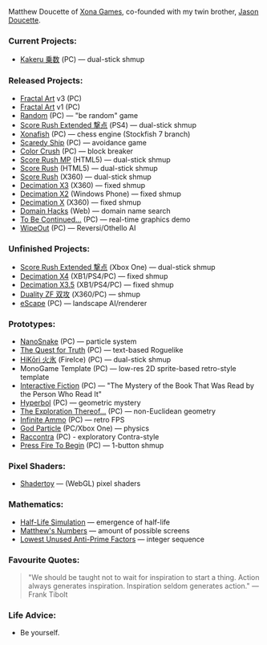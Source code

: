 Matthew Doucette of [Xona Games](https://github.com/XonaGames), co-founded with my twin brother, [Jason Doucette](https://github.com/JDoucette).
### Current Projects:
- [Kakeru 乗数](https://xona.com/kakeru/) (PC) — dual-stick shmup

### Released Projects:
- [Fractal Art](https://youtu.be/fpyS-u69-zs) v3 (PC)
- [Fractal Art](https://youtu.be/1pK00KAIC9Q) v1 (PC)
- [Random](https://xona.com/random) (PC) — "be random" game
- [Score Rush Extended 撃点](https://xona.com/scorerush/) (PS4) — dual-stick shmup
- [Xonafish](https://xona.com/xonafish/) (PC) — chess engine (Stockfish 7 branch)
- [Scaredy Ship](https://xona.com/scaredyship/) (PC) — avoidance game
- [Color Crush](https://xona.com/colorcrush/) (PC) — block breaker
- [Score Rush MP](https://xona.com/scorerush/html5/) (HTML5) — dual-stick shmup
- [Score Rush](https://xona.com/scorerush/html5/) (HTML5) — dual-stick shmup
- [Score Rush](https://xona.com/scorerush/x360/) (X360) — dual-stick shmup
- [Decimation X3](https://xona.com/decimationx3/) (X360) — fixed shmup
- [Decimation X2](https://xona.com/decimationx2/) (Windows Phone) — fixed shmup
- [Decimation X](https://xona.com/decimationx/) (X360) — fixed shmup
- [Domain Hacks](https://xona.com/domainhacks/) (Web) — domain name search
- [To Be Continued...](https://xona.com/tbc/) (PC) — real-time graphics demo
- [WipeOut](https://xona.com/wipeout/) (PC) — Reversi/Othello AI
### Unfinished Projects:
- [Score Rush Extended 撃点](https://xona.com/scorerush/) (Xbox One) — dual-stick shmup
- [Decimation X4](https://xona.com/decimationx4/) (XB1/PS4/PC) — fixed shmup
- [Decimation X3.5](https://xona.com/decimationx3.5/) (XB1/PS4/PC) — fixed shmup
- [Duality ZF 双攻](https://xona.com/dualityzf/) (X360/PC) — shmup
- [eScape](https://xona.com/escape/) (PC) — landscape AI/renderer
### Prototypes:
- [NanoSnake](https://www.youtube.com/playlist?list=PLYUwJ3dlBCsVuN_dRL6TDp9FynDq0oy14) (PC) — particle system
- [The Quest for Truth](https://xona.com/quest/) (PC) — text-based Roguelike
- [HiKōri 火氷](https://xona.com/hikori/) (FireIce) (PC) — dual-stick shmup
- MonoGame Template (PC) — low-res 2D sprite-based retro-style template
- [Interactive Fiction](https://youtu.be/I6-GujXBzgk) (PC) — "The Mystery of the Book That Was Read by the Person Who Read It"
- [Hyperbol](https://xona.com/hyperbol/) (PC) — geometric mystery
- [The Exploration Thereof...](https://xona.com/exploration/) (PC) — non-Euclidean geometry
- [Infinite Ammo](https://xona.com/infiniteammo/) (PC) — retro FPS
- [God Particle](https://xona.com/godparticle/) (PC/Xbox One) — physics
- [Raccontra](https://xona.com/raccontra/) (PC) - exploratory Contra-style
- [Press Fire To Begin](https://xona.com/pressfire/) (PC) — 1-button shmup
### Pixel Shaders:
- [Shadertoy](https://www.shadertoy.com/user/Xonatron) — (WebGL) pixel shaders
### Mathematics:
- [Half-Life Simulation](https://xona.com/halflife) — emergence of half-life
- [Matthew's Numbers](https://xona.com/matthewsnumbers/) — amount of possible screens
- [Lowest Unused Anti-Prime Factors](https://oeis.org/A332271) — integer sequence
### Favourite Quotes:
> "We should be taught not to wait for inspiration to start a thing. Action always generates inspiration. Inspiration seldom generates action." — Frank Tibolt
### Life Advice:
- Be yourself.

<!--
**Xonatron/Xonatron** is a ✨ _special_ ✨ repository because its `README.md` (this file) appears on your GitHub profile.

Here are some ideas to get you started:

- 🔭 I’m currently working on ...
- 🌱 I’m currently learning ...
- 👯 I’m looking to collaborate on ...
- 🤔 I’m looking for help with ...
- 💬 Ask me about ...
- 📫 How to reach me: ...
- 😄 Pronouns: ...
- ⚡ Fun fact: ...
-->
